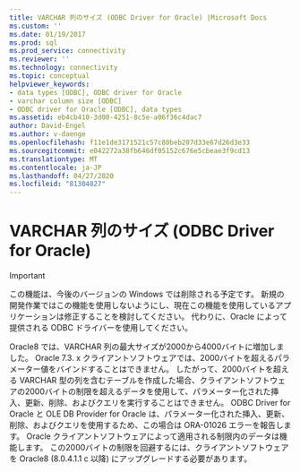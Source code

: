 ```yaml
---
title: VARCHAR 列のサイズ (ODBC Driver for Oracle) |Microsoft Docs
ms.custom: ''
ms.date: 01/19/2017
ms.prod: sql
ms.prod_service: connectivity
ms.reviewer: ''
ms.technology: connectivity
ms.topic: conceptual
helpviewer_keywords:
- data types [ODBC], ODBC driver for Oracle
- varchar column size [ODBC]
- ODBC driver for Oracle [ODBC], data types
ms.assetid: eb4cb410-3d00-4251-8c5e-a06f36c4dac7
author: David-Engel
ms.author: v-daenge
ms.openlocfilehash: f11e1de3171521c57c80beb207d33e67d26d3e33
ms.sourcegitcommit: e042272a38fb646df05152c676e5cbeae3f9cd13
ms.translationtype: MT
ms.contentlocale: ja-JP
ms.lasthandoff: 04/27/2020
ms.locfileid: "81304827"
---
```

# <a name="varchar-column-size-odbc-driver-for-oracle"></a>VARCHAR 列のサイズ (ODBC Driver for Oracle)
> [!IMPORTANT]  
>  この機能は、今後のバージョンの Windows では削除される予定です。 新規の開発作業ではこの機能を使用しないようにし、現在この機能を使用しているアプリケーションは修正することを検討してください。 代わりに、Oracle によって提供される ODBC ドライバーを使用してください。  
  
 Oracle8 では、VARCHAR 列の最大サイズが2000から4000バイトに増加しました。 Oracle 7.3. x クライアントソフトウェアでは、2000バイトを超えるパラメーター値をバインドすることはできません。 したがって、2000バイトを超える VARCHAR 型の列を含むテーブルを作成した場合、クライアントソフトウェアの2000バイトの制限を超えるデータを使用して、パラメーター化された挿入、更新、削除、およびクエリを実行することはできません。 ODBC Driver for Oracle と OLE DB Provider for Oracle は、パラメーター化された挿入、更新、削除、およびクエリを使用するため、この場合は ORA-01026 エラーを報告します。 Oracle クライアントソフトウェアによって適用される制限内のデータは機能します。 この2000バイトの制限を回避するには、クライアントソフトウェアを Oracle8 (8.0.4.1.1 c 以降) にアップグレードする必要があります。
